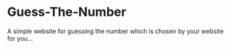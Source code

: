 # Guess-The-Number
A simple website for guessing the number which is chosen by your website for you...
